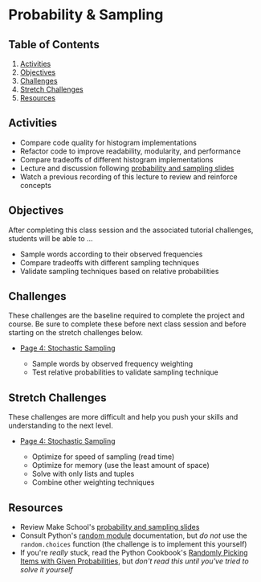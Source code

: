 # Probability & Sampling

## Table of Contents <!-- omit in toc -->

1. [Activities](#activities)
1. [Objectives](#objectives)
1. [Challenges](#challenges)
1. [Stretch Challenges](#stretch-challenges)
1. [Resources](#resources)

## Activities

- Compare code quality for histogram implementations
- Refactor code to improve readability, modularity, and performance
- Compare tradeoffs of different histogram implementations
- Lecture and discussion following [probability and sampling slides]
- Watch a previous recording of this lecture to review and reinforce concepts

## Objectives

After completing this class session and the associated tutorial challenges, students will be able to ...

- Sample words according to their observed frequencies
- Compare tradeoffs with different sampling techniques
- Validate sampling techniques based on relative probabilities

## Challenges

These challenges are the baseline required to complete the project and course. Be sure to complete these before next class session and before starting on the stretch challenges below.

- [Page 4: Stochastic Sampling]

  - Sample words by observed frequency weighting
  - Test relative probabilities to validate sampling technique

## Stretch Challenges

These challenges are more difficult and help you push your skills and understanding to the next level.

- [Page 4: Stochastic Sampling]

  - Optimize for speed of sampling (read time)
  - Optimize for memory (use the least amount of space)
  - Solve with only lists and tuples
  - Combine other weighting techniques

## Resources

- Review Make School's [probability and sampling slides]
- Consult Python's [random module] documentation, but _do not_ use the `random.choices` function (the challenge is to implement this yourself)
- If you're _really_ stuck, read the Python Cookbook's [Randomly Picking Items with Given Probabilities], but _don't read this until you've tried to solve it yourself_

[page 4: stochastic sampling]: https://bit.ly/tutorial-tweet-generator
[probability and sampling slides]: https://github.com/tech-at-du/CS-1.2-Intro-Data-Structures/blob/master/Slides/Probability.pdf
[random module]: https://docs.python.org/3/library/random.html
[randomly picking items with given probabilities]: https://www.safaribooksonline.com/library/view/python-cookbook-2nd/0596007973/ch04s22.html

